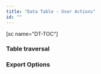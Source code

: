 ```yaml
---
title: "Data Table - User Actions"
id: ""
---
```


\[sc name="DT-TOC"\]

### Table traversal

### Export Options
